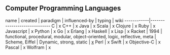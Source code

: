 ## Computer Programming Languages

name        | created | paradigm | influenced-by | typing | wiki
------------|-----------------------------
C           | x
C++         | x
Java        | x
Scala       | x
Clojure     | x
Ruby        | x
Javascript  | x
Python      | x
Go          | x
Erlang      | x
Haskell     | x
Lisp        | x
Racket      | 1994    | functional, procedural, modular, object-oriented, logic, reflective, meta | Scheme, Eiffel | Dynamic, strong, static | [x](https://en.wikipedia.org/wiki/Racket_(programming_language))
Perl        | x
Swift       | x
Objective-C | x
Pascal      | x
Wolfram     | x
